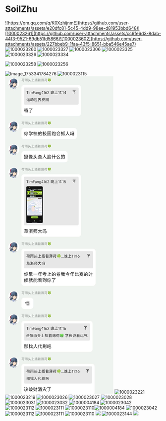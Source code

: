 # SoilZhu 
![https://qm.qq.com/q/K0XzhijnmE](https://github.com/user-attachments/assets/e20dfc81-5c45-4dd9-98ee-d81953bbd648)![1000023261](https://github.com/user-attachments/assets/cc9fe6d3-8dab-44f3-9521-69db51fd5866)![1000023602](https://github.com/user-attachments/assets/227bbeb9-1faa-43f5-8651-bba546e45ae7)
![1000023260](https://github.com/user-attachments/assets/f2fa7cdd-15ea-4345-9085-1cf884f8af70)
![1000023327](https://github.com/user-attachments/assets/dd7251c0-17e2-4c24-a105-a0fca16430ae)
![1000023306](https://github.com/user-attachments/assets/8e151d71-1383-4d66-b83f-2bb157cb1a71)
![1000023325](https://github.com/user-attachments/assets/ef9a90ba-b16a-498e-8959-a065debed3f8)
![1000023326](https://github.com/user-attachments/assets/a2f1e8ec-8618-4a1b-b35b-fcf11c33d269)
![1000023334](https://github.com/user-attachments/assets/ac36622b-0854-4941-95cb-bd4d068659ce)

![1000023258](https://github.com/user-attachments/assets/d1514617-ebe0-4394-8140-f26dbb6690d5)
![1000023256](https://github.com/user-attachments/assets/64d8f5b7-f3ab-4dd3-836a-0f13439525cc)

![Image_1753341784276](https://github.com/user-attachments/assets/cf5470d2-51da-4e20-8650-f909282c789d)
![1000023115](https://github.com/user-attachments/assets/d92273a8-a15d-430d-a7d4-f28bad5166b5)
![](https://raw.githubusercontent.com/rainfish9979/rainfish9979/refs/heads/main/Image_1757000772048.jpg)
![1000023221](https://github.com/user-attachments/assets/e5381efe-709c-4865-a588-92d655a14d51)
![1000023219](https://github.com/user-attachments/assets/ba8839b5-2781-4c07-868d-78ee8d7665ee)
![1000023026](https://github.com/user-attachments/assets/a832363c-28c2-4a69-a9ca-c15288c37863)
![1000023027](https://github.com/user-attachments/assets/4fe6f252-4c9b-4c11-9260-c66e94592b4b)
![1000023028](https://github.com/user-attachments/assets/f37f520d-0821-4744-b510-1744b8531910)
![1000023031](https://github.com/user-attachments/assets/4b4721eb-73bd-4082-b76d-597a78a9f7bc)
![1000023032](https://github.com/user-attachments/assets/63ec4741-dc6f-4899-8f43-28dc9f3d1270)
![1000004184](https://github.com/user-attachments/assets/42b01e09-8c61-4078-803e-7bc4e8ac58e5)
![1000023042](https://github.com/user-attachments/assets/17270f58-fc43-4068-a378-559616576034)
![1000023112](https://github.com/user-attachments/assets/da870c31-72d1-45ef-b4de-a1204c8c76fc)
![1000023111](https://github.com/user-attachments/assets/39ec193a-fed5-4c91-8dd3-9a00c17e7622)
![1000023110](https://github.com/user-attachments/assets/178e0999-5afa-49bd-ae6d-c7991ff880db)![1000004184](https://github.com/user-attachments/assets/42b01e09-8c61-4078-803e-7bc4e8ac58e5)
![1000023042](https://github.com/user-attachments/assets/17270f58-fc43-4068-a378-559616576034)
![1000023112](https://github.com/user-attachments/assets/da870c31-72d1-45ef-b4de-a1204c8c76fc)
![1000023111](https://github.com/user-attachments/assets/39ec193a-fed5-4c91-8dd3-9a00c17e7622)
![1000023110](https://github.com/user-attachments/assets/178e0999-5afa-49bd-ae6d-c7991ff880db)
![](https://github.com/user-attachments/assets/16337341-385c-4e5c-85ec-025745daefdb)
![1000023144](https://github.com/user-attachments/assets/1db5078e-29b0-4046-9d38-004d406614b5)
![](https://github.com/user-attachments/assets/004592ed-3247-4737-92fe-c424d43c5555)


